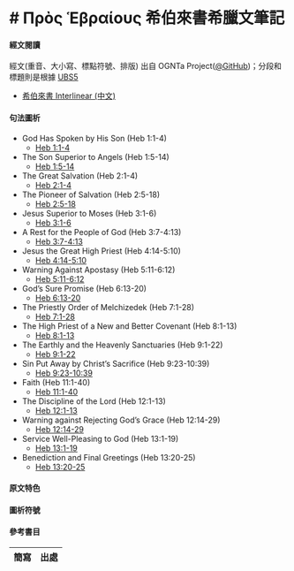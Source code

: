 

# # Πρὸς Ἑβραίους 希伯來書希臘文筆記

#### 經文閱讀

經文(重音、大小寫、標點符號、排版) 出自 OGNTa Project([@GitHub](https://github.com/Andley/OGNTa))；分段和標題則是根據 [UBS5](https://www.die-bibel.de/en/bible/UBS5/HEB.1/)

- [希伯來書 Interlinear (中文) ](Hebrews-Interlinear.md)

#### 句法圖析

- God Has Spoken by His Son (Heb 1:1-4)
	- [Heb 1:1-4](Heb.1.1-4.md)
- The Son Superior to Angels (Heb 1:5-14)
	- [Heb 1:5-14](Heb.1.5-14.md)
- The Great Salvation (Heb 2:1-4)
	- [Heb 2:1-4](Heb.2.1-4.md)
- The Pioneer of Salvation (Heb 2:5-18)
	- [Heb 2:5-18](Heb.2.5-18.md)
- Jesus Superior to Moses (Heb 3:1-6)
	- [Heb 3:1-6](Heb.3.1-6.md)
- A Rest for the People of God (Heb 3:7-4:13)
	- [Heb 3:7-4:13](Heb.3.7-4.13.md)
- Jesus the Great High Priest (Heb 4:14-5:10)
	- [Heb 4:14-5:10](Heb.4.14-5.10.md)
- Warning Against Apostasy (Heb 5:11-6:12)
	- [Heb 5:11-6:12](Heb.5.11-6.12.md)
- God’s Sure Promise (Heb 6:13-20)
	- [Heb 6:13-20](Heb.6.13-20.md)
- The Priestly Order of Melchizedek (Heb 7:1-28)
	- [Heb 7:1-28](Heb.7.1-28.md)
- The High Priest of a New and Better Covenant (Heb 8:1-13)
	- [Heb 8:1-13](Heb.8.1-13.md)
- The Earthly and the Heavenly Sanctuaries (Heb 9:1-22)
	- [Heb 9:1-22](Heb.9.1.1-22.md)
- Sin Put Away by Christ’s Sacrifice (Heb 9:23-10:39)
	- [Heb 9:23-10:39](Heb.9.23-10.39.md)
- Faith (Heb 11:1-40)
	- [Heb 11:1-40](Heb.11.1-40.md)
- The Discipline of the Lord (Heb 12:1-13)
	- [Heb 12:1-13](Heb.12.1-13.md)
- Warning against Rejecting God’s Grace (Heb 12:14-29)
	- [Heb 12:14-29](Heb.12.14-29.md)
- Service Well-Pleasing to God (Heb 13:1-19)
	- [Heb 13:1-19](Heb.13.1-19.md)
- Benediction and Final Greetings (Heb 13:20-25)
	- [Heb 13:20-25](Heb.13.20-25.md)



#### 原文特色


#### 圖析符號


#### 參考書目
 簡寫 | 出處
 :-:| -- 

